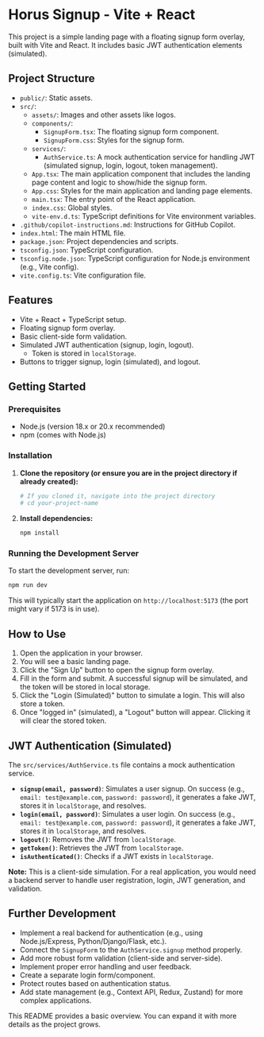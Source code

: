 # Horus Signup - Vite + React

This project is a simple landing page with a floating signup form overlay, built with Vite and React. It includes basic JWT authentication elements (simulated).

## Project Structure

- `public/`: Static assets.
- `src/`:
  - `assets/`: Images and other assets like logos.
  - `components/`:
    - `SignupForm.tsx`: The floating signup form component.
    - `SignupForm.css`: Styles for the signup form.
  - `services/`:
    - `AuthService.ts`: A mock authentication service for handling JWT (simulated signup, login, logout, token management).
  - `App.tsx`: The main application component that includes the landing page content and logic to show/hide the signup form.
  - `App.css`: Styles for the main application and landing page elements.
  - `main.tsx`: The entry point of the React application.
  - `index.css`: Global styles.
  - `vite-env.d.ts`: TypeScript definitions for Vite environment variables.
- `.github/copilot-instructions.md`: Instructions for GitHub Copilot.
- `index.html`: The main HTML file.
- `package.json`: Project dependencies and scripts.
- `tsconfig.json`: TypeScript configuration.
- `tsconfig.node.json`: TypeScript configuration for Node.js environment (e.g., Vite config).
- `vite.config.ts`: Vite configuration file.

## Features

- Vite + React + TypeScript setup.
- Floating signup form overlay.
- Basic client-side form validation.
- Simulated JWT authentication (signup, login, logout).
  - Token is stored in `localStorage`.
- Buttons to trigger signup, login (simulated), and logout.

## Getting Started

### Prerequisites

- Node.js (version 18.x or 20.x recommended)
- npm (comes with Node.js)

### Installation

1.  **Clone the repository (or ensure you are in the project directory if already created):**
    ```bash
    # If you cloned it, navigate into the project directory
    # cd your-project-name
    ```

2.  **Install dependencies:**
    ```bash
    npm install
    ```

### Running the Development Server

To start the development server, run:

```bash
npm run dev
```

This will typically start the application on `http://localhost:5173` (the port might vary if 5173 is in use).

## How to Use

1.  Open the application in your browser.
2.  You will see a basic landing page.
3.  Click the "Sign Up" button to open the signup form overlay.
4.  Fill in the form and submit. A successful signup will be simulated, and the token will be stored in local storage.
5.  Click the "Login (Simulated)" button to simulate a login. This will also store a token.
6.  Once "logged in" (simulated), a "Logout" button will appear. Clicking it will clear the stored token.

## JWT Authentication (Simulated)

The `src/services/AuthService.ts` file contains a mock authentication service. 

-   **`signup(email, password)`**: Simulates a user signup. On success (e.g., `email: test@example.com`, `password: password`), it generates a fake JWT, stores it in `localStorage`, and resolves.
-   **`login(email, password)`**: Simulates a user login. On success (e.g., `email: test@example.com`, `password: password`), it generates a fake JWT, stores it in `localStorage`, and resolves.
-   **`logout()`**: Removes the JWT from `localStorage`.
-   **`getToken()`**: Retrieves the JWT from `localStorage`.
-   **`isAuthenticated()`**: Checks if a JWT exists in `localStorage`.

**Note:** This is a client-side simulation. For a real application, you would need a backend server to handle user registration, login, JWT generation, and validation.

## Further Development

-   Implement a real backend for authentication (e.g., using Node.js/Express, Python/Django/Flask, etc.).
-   Connect the `SignupForm` to the `AuthService.signup` method properly.
-   Add more robust form validation (client-side and server-side).
-   Implement proper error handling and user feedback.
-   Create a separate login form/component.
-   Protect routes based on authentication status.
-   Add state management (e.g., Context API, Redux, Zustand) for more complex applications.

This README provides a basic overview. You can expand it with more details as the project grows.
